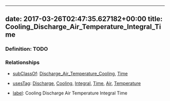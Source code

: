 
---
date: 2017-03-26T02:47:35.627182+00:00
title: Cooling_Discharge_Air_Temperature_Integral_Time
---
### Definition: TODO

### Relationships

* [subClassOf](http://www.w3.org/2000/01/rdf-schema#subClassOf): [Discharge_Air_Temperature_Cooling](https://brickschema.org/schema/1.0/Brick#Discharge_Air_Temperature_Cooling), [Time](https://brickschema.org/schema/1.0/Brick#Time)

* [usesTag](https://brickschema.org/schema/1.0/BrickFrame#usesTag): [Discharge](https://brickschema.org/schema/1.0/BrickTag#Discharge), [Cooling](https://brickschema.org/schema/1.0/BrickTag#Cooling), [Integral](https://brickschema.org/schema/1.0/BrickTag#Integral), [Time](https://brickschema.org/schema/1.0/BrickTag#Time), [Air](https://brickschema.org/schema/1.0/BrickTag#Air), [Temperature](https://brickschema.org/schema/1.0/BrickTag#Temperature)

* [label](http://www.w3.org/2000/01/rdf-schema#label): Cooling Discharge Air Temperature Integral Time
